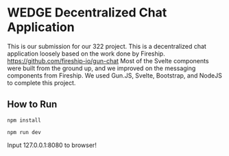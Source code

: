 # WEDGE Decentralized Chat Application
This is our submission for our 322 project. This is a decentralized chat application loosely based on the work done by Fireship. https://github.com/fireship-io/gun-chat Most of the Svelte components were built from the ground up, and we improved on the messaging components from Fireship. We used Gun.JS, Svelte, Bootstrap, and NodeJS to complete this project.

## How to Run
```
npm install

npm run dev
```

Input 127.0.0.1:8080 to browser!
